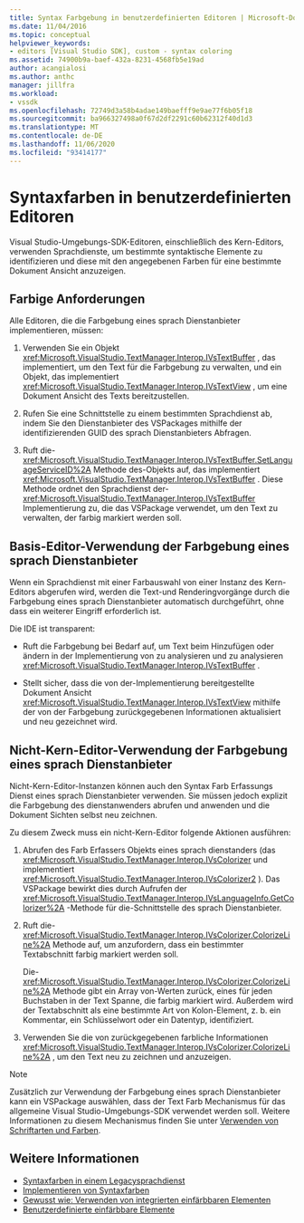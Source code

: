 ```yaml
---
title: Syntax Farbgebung in benutzerdefinierten Editoren | Microsoft-Dokumentation
ms.date: 11/04/2016
ms.topic: conceptual
helpviewer_keywords:
- editors [Visual Studio SDK], custom - syntax coloring
ms.assetid: 74900b9a-baef-432a-8231-4568fb5e19ad
author: acangialosi
ms.author: anthc
manager: jillfra
ms.workload:
- vssdk
ms.openlocfilehash: 72749d3a58b4adae149baefff9e9ae77f6b05f18
ms.sourcegitcommit: ba966327498a0f67d2df2291c60b62312f40d1d3
ms.translationtype: MT
ms.contentlocale: de-DE
ms.lasthandoff: 11/06/2020
ms.locfileid: "93414177"
---
```

# <a name="syntax-coloring-in-custom-editors"></a>Syntaxfarben in benutzerdefinierten Editoren
Visual Studio-Umgebungs-SDK-Editoren, einschließlich des Kern-Editors, verwenden Sprachdienste, um bestimmte syntaktische Elemente zu identifizieren und diese mit den angegebenen Farben für eine bestimmte Dokument Ansicht anzuzeigen.

## <a name="colorization-requirements"></a>Farbige Anforderungen
 Alle Editoren, die die Farbgebung eines sprach Dienstanbieter implementieren, müssen:

1. Verwenden Sie ein Objekt <xref:Microsoft.VisualStudio.TextManager.Interop.IVsTextBuffer> , das implementiert, um den Text für die Farbgebung zu verwalten, und ein Objekt, das implementiert <xref:Microsoft.VisualStudio.TextManager.Interop.IVsTextView> , um eine Dokument Ansicht des Texts bereitzustellen.

2. Rufen Sie eine Schnittstelle zu einem bestimmten Sprachdienst ab, indem Sie den Dienstanbieter des VSPackages mithilfe der identifizierenden GUID des sprach Dienstanbieters Abfragen.

3. Ruft die- <xref:Microsoft.VisualStudio.TextManager.Interop.IVsTextBuffer.SetLanguageServiceID%2A> Methode des-Objekts auf, das implementiert <xref:Microsoft.VisualStudio.TextManager.Interop.IVsTextBuffer> . Diese Methode ordnet den Sprachdienst der- <xref:Microsoft.VisualStudio.TextManager.Interop.IVsTextBuffer> Implementierung zu, die das VSPackage verwendet, um den Text zu verwalten, der farbig markiert werden soll.

## <a name="core-editor-usage-of-a-language-services-colorizer"></a>Basis-Editor-Verwendung der Farbgebung eines sprach Dienstanbieter
 Wenn ein Sprachdienst mit einer Farbauswahl von einer Instanz des Kern-Editors abgerufen wird, werden die Text-und Renderingvorgänge durch die Farbgebung eines sprach Dienstanbieter automatisch durchgeführt, ohne dass ein weiterer Eingriff erforderlich ist.

 Die IDE ist transparent:

- Ruft die Farbgebung bei Bedarf auf, um Text beim Hinzufügen oder ändern in der Implementierung von zu analysieren und zu analysieren <xref:Microsoft.VisualStudio.TextManager.Interop.IVsTextBuffer> .

- Stellt sicher, dass die von der-Implementierung bereitgestellte Dokument Ansicht <xref:Microsoft.VisualStudio.TextManager.Interop.IVsTextView> mithilfe der von der Farbgebung zurückgegebenen Informationen aktualisiert und neu gezeichnet wird.

## <a name="non-core-editor-usage-of-a-language-services-colorizer"></a>Nicht-Kern-Editor-Verwendung der Farbgebung eines sprach Dienstanbieter
 Nicht-Kern-Editor-Instanzen können auch den Syntax Farb Erfassungs Dienst eines sprach Dienstanbieter verwenden. Sie müssen jedoch explizit die Farbgebung des dienstanwenders abrufen und anwenden und die Dokument Sichten selbst neu zeichnen.

 Zu diesem Zweck muss ein nicht-Kern-Editor folgende Aktionen ausführen:

1. Abrufen des Farb Erfassers Objekts eines sprach dienstanders (das <xref:Microsoft.VisualStudio.TextManager.Interop.IVsColorizer> und implementiert <xref:Microsoft.VisualStudio.TextManager.Interop.IVsColorizer2> ). Das VSPackage bewirkt dies durch Aufrufen der <xref:Microsoft.VisualStudio.TextManager.Interop.IVsLanguageInfo.GetColorizer%2A> -Methode für die-Schnittstelle des sprach Dienstanbieter.

2. Ruft die- <xref:Microsoft.VisualStudio.TextManager.Interop.IVsColorizer.ColorizeLine%2A> Methode auf, um anzufordern, dass ein bestimmter Textabschnitt farbig markiert werden soll.

     Die- <xref:Microsoft.VisualStudio.TextManager.Interop.IVsColorizer.ColorizeLine%2A> Methode gibt ein Array von-Werten zurück, eines für jeden Buchstaben in der Text Spanne, die farbig markiert wird. Außerdem wird der Textabschnitt als eine bestimmte Art von Kolon-Element, z. b. ein Kommentar, ein Schlüsselwort oder ein Datentyp, identifiziert.

3. Verwenden Sie die von zurückgegebenen farbliche Informationen <xref:Microsoft.VisualStudio.TextManager.Interop.IVsColorizer.ColorizeLine%2A> , um den Text neu zu zeichnen und anzuzeigen.

> [!NOTE]
> Zusätzlich zur Verwendung der Farbgebung eines sprach Dienstanbieter kann ein VSPackage auswählen, dass der Text Farb Mechanismus für das allgemeine Visual Studio-Umgebungs-SDK verwendet werden soll. Weitere Informationen zu diesem Mechanismus finden Sie unter [Verwenden von Schriftarten und Farben](/previous-versions/visualstudio/visual-studio-2015/extensibility/using-fonts-and-colors?preserve-view=true&view=vs-2015).

## <a name="see-also"></a>Weitere Informationen

- [Syntaxfarben in einem Legacysprachdienst](../extensibility/internals/syntax-coloring-in-a-legacy-language-service.md)
- [Implementieren von Syntaxfarben](../extensibility/internals/implementing-syntax-coloring.md)
- [Gewusst wie: Verwenden von integrierten einfärbbaren Elementen](../extensibility/internals/how-to-use-built-in-colorable-items.md)
- [Benutzerdefinierte einfärbbare Elemente](../extensibility/internals/custom-colorable-items.md)